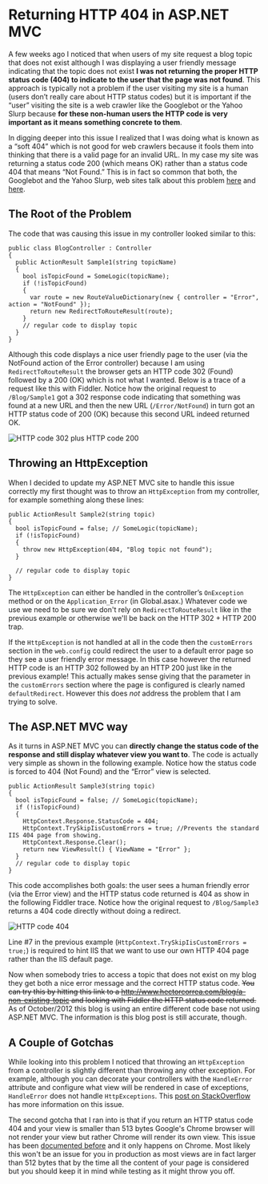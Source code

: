 # Returning HTTP 404 in ASP.NET MVC
A few weeks ago I noticed that when users of my site request a blog topic that does not exist although I was displaying a user friendly message indicating that the topic does not exist **I was not returning the proper HTTP status code (404) to indicate to the user that the page was not found**. This approach is typically not a problem if the user visiting my site is a human (users don’t really care about HTTP status codes) but it is important if the “user” visiting the site is a web crawler like the Googlebot or the Yahoo Slurp because **for these non-human users the HTTP code is very important as it means something concrete to them**.

In digging deeper into this issue I realized that I was doing what is known as a “soft 404” which is not good for web crawlers because it fools them into thinking that there is a valid page for an invalid URL. In my case my site was returning a status code 200 (which means OK) rather than a status code 404 that means “Not Found.” This is in fact so common that both, the Googlebot and the Yahoo Slurp, web sites talk about this problem [here](http://www.google.com/support/webmasters/bin/answer.py?answer=181708) and [here](http://help.yahoo.com/l/us/yahoo/search/webcrawler/indexing-12.html).


## The Root of the Problem

The code that was causing this issue in my controller looked similar to this:

```code
public class BlogController : Controller
{
  public ActionResult Sample1(string topicName)
  {
    bool isTopicFound = SomeLogic(topicName);
    if (!isTopicFound)
    {
      var route = new RouteValueDictionary(new { controller = "Error", action = "NotFound" });
      return new RedirectToRouteResult(route);
    }
    // regular code to display topic
  }
}
```

Although this code displays a nice user friendly page to the user (via the NotFound action of the Error controller) because I am using `RedirectToRouteResult` the browser gets an HTTP code 302 (Found) followed by a 200 (OK) which is not what I wanted. Below is a trace of a request like this with Fiddler. Notice how the original request to `/Blog/Sample1` got a 302 response code indicating that something was found at a new URL and then the new URL (`/Error/NotFound`) in turn got an HTTP status code of 200 (OK) because this second URL indeed returned OK.

![HTTP code 302 plus HTTP code 200](https://hectorcorrea.com/images/http_302_200.jpg)


## Throwing an HttpException

When I decided to update my ASP.NET MVC site to handle this issue correctly my first thought was to throw an `HttpException` from my controller, for example something along these lines:

```code
public ActionResult Sample2(string topic)
{
  bool isTopicFound = false; // SomeLogic(topicName);
  if (!isTopicFound)
  {
    throw new HttpException(404, "Blog topic not found");
  }

  // regular code to display topic
}
```

The `HttpException` can either be handled in the controller’s `OnException` method or on the `Application_Error` (in Global.asax.) Whatever code we use we need to be sure we don't rely on `RedirectToRouteResult` like in the previous example or otherwise we'll be back on the HTTP 302 + HTTP 200 trap.

If the `HttpException` is not handled at all in the code then the `customErrors` section in the `web.config` could redirect the user to a default error page so they see a user friendly error message. In this case however the returned HTTP code is an HTTP 302 followed by an HTTP 200 just like in the previous example! This actually makes sense giving that the parameter in the `customErrors` section where the page is configured is clearly named `defaultRedirect`. However this does *not* address the problem that I am trying to solve.


## The ASP.NET MVC way

As it turns in ASP.NET MVC you can **directly change the status code of the response and still display whatever view you want to**. The code is actually very simple as shown in the following example. Notice how the status code is forced to 404 (Not Found) and the “Error” view is selected.

```code
public ActionResult Sample3(string topic)
{
  bool isTopicFound = false; // SomeLogic(topicName);
  if (!isTopicFound)
  {
    HttpContext.Response.StatusCode = 404;
    HttpContext.TrySkipIisCustomErrors = true; //Prevents the standard IIS 404 page from showing. 
    HttpContext.Response.Clear();
    return new ViewResult() { ViewName = "Error" };
  }
  // regular code to display topic
}
```

This code accomplishes both goals: the user sees a human friendly error (via the Error view) and the HTTP status code returned is 404 as show in the following Fiddler trace. Notice how the original request to `/Blog/Sample3` returns a 404 code directly without doing a redirect.

![HTTP code 404](https://hectorcorrea.com/images/http_404.JPG)

Line #7 in the previous example (`HttpContext.TrySkipIisCustomErrors = true;`) is required to hint IIS that we want to use our own HTTP 404 page rather than the IIS default page.

Now when somebody tries to access a topic that does not exist on my blog they get both a nice error message and the correct HTTP status code. ~~You can try this by hitting this link to a http://www.hectorcorrea.com/blog/a-non-existing-topic and looking with Fiddler the HTTP status code returned.~~ As of October/2012 this blog is using an entire different code base not using ASP.NET MVC. The information is this blog post is still accurate, though.


## A Couple of Gotchas

While looking into this problem I noticed that throwing an `HttpException` from a controller is slightly different than throwing any other exception. For example, although you can decorate your controllers with the `HandleError` attribute and configure what view will be rendered in case of exceptions, `HandleError` does not handle `HttpExceptions`. This [post on StackOverflow](http://stackoverflow.com/questions/812235/error-handling-in-asp-net-mvc/812344#812344) has more information on this issue.

The second gotcha that I ran into is that if you return an HTTP status code 404 and your view is smaller than 513 bytes Google's Chrome browser will not render your view but rather Chrome will render its own view. This issue has been [documented before](http://perso.hirlimann.net/~ludo/blog/archives/2008/09/chrome-and-404s.html) and it only happens on Chrome. Most likely this won't be an issue for you in production as most views are in fact larger than 512 bytes that by the time all the content of your page is considered but you should keep it in mind while testing as it might throw you off.